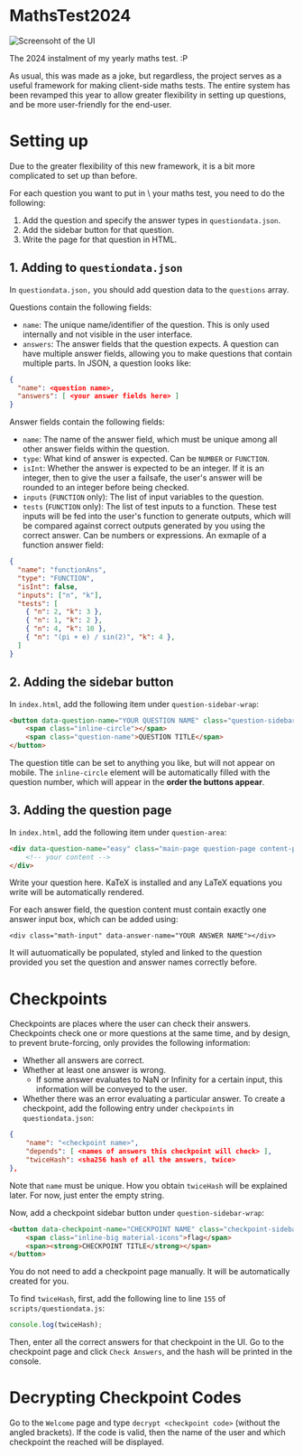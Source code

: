 # MathsTest2024

![Screensoht of the UI](https://github.com/CAG2Mark/MathsTest2024/assets/55091936/153f0406-9ed7-4ed5-9e64-c434b3c7949b)

The 2024 instalment of my yearly maths test. :P

As usual, this was made as a joke, but regardless, the project serves as a useful framework for making client-side maths tests. The entire system has been revamped this year to allow greater flexibility in setting up questions, and be more user-friendly for the end-user.

# Setting up
Due to the greater flexibility of this new framework, it is a bit more complicated to set up than before.

For each question you want to put in \ your maths test, you need to do the following:
1. Add the question and specify the answer types in `questiondata.json`.
2. Add the sidebar button for that question.
3. Write the page for that question in HTML.

## 1. Adding to `questiondata.json`
In `questiondata.json,` you should add question data to the `questions` array.

Questions contain the following fields:
- `name`: The unique name/identifier of the question. This is only used internally and not visible in the user interface.
- `answers`: The answer fields that the question expects. A question can have multiple answer fields, allowing you to make questions that contain multiple parts.
In JSON, a question looks like:
```json
{
  "name": <question name>,
  "answers": [ <your answer fields here> ]
}
```
Answer fields contain the following fields:
- `name`: The name of the answer field, which must be unique among all other answer fields within the question.
- `type`: What kind of answer is expected. Can be `NUMBER` or `FUNCTION`.
- `isInt`: Whether the answer is expected to be an integer. If it is an integer, then to give the user a failsafe, the user's answer will be rounded to an integer before being checked.
- `inputs` (`FUNCTION` only): The list of input variables to the question.
- `tests` (`FUNCTION` only): The list of test inputs to a function. These test inputs will be fed into the user's function to generate outputs, which will be compared against correct outputs generated by you using the correct answer. Can be numbers or expressions.
An exmaple of a function answer field:
```json
{
  "name": "functionAns",
  "type": "FUNCTION",
  "isInt": false,
  "inputs": ["n", "k"],
  "tests": [
    { "n": 2, "k": 3 },
    { "n": 1, "k": 2 },
    { "n": 4, "k": 10 },
    { "n": "(pi + e) / sin(2)", "k": 4 },
  ]
}
```
## 2. Adding the sidebar button
In `index.html`, add the following item under `question-sidebar-wrap`:
```html
<button data-question-name="YOUR QUESTION NAME" class="question-sidebar-button sidebar-button">
    <span class="inline-circle"></span>
    <span class="question-name">QUESTION TITLE</span>
</button>
```
The question title can be set to anything you like, but will not appear on mobile. The `inline-circle` element will be automatically filled with the question number, which will appear in the **order the buttons appear**.
## 3. Adding the question page
In `index.html`, add the following item under `question-area`:
```html
<div data-question-name="easy" class="main-page question-page content-page">
    <!-- your content -->
</div>
```
Write your question here. KaTeX is installed and any LaTeX equations you write will be automatically rendered.

For each answer field, the question content must contain exactly one answer input box, which can be added using:
```
<div class="math-input" data-answer-name="YOUR ANSWER NAME"></div>
```
It will autuomatically be populated, styled and linked to the question provided you set the question and answer names correctly before.

# Checkpoints
Checkpoints are places where the user can check their answers. Checkpoints check one or more questions at the same time, and by design, to prevent brute-forcing, only provides the following information:
- Whether all answers are correct.
- Whether at least one answer is wrong.
  - If some answer evaluates to NaN or Infinity for a certain input, this information will be conveyed to the user.
- Whether there was an error evaluating a particular answer.
To create a checkpoint, add the following entry under `checkpoints` in `questiondata.json`:
```json
{ 
    "name": "<checkpoint name>", 
    "depends": [ <names of answers this checkpoint will check> ],
    "twiceHash": <sha256 hash of all the answers, twice>
},
```
Note that `name` must be unique. How you obtain `twiceHash` will be explained later. For now, just enter the empty string.

Now, add a checkpoint sidebar button under `question-sidebar-wrap`:
```html
<button data-checkpoint-name="CHECKPOINT NAME" class="checkpoint-sidebar-button sidebar-button">
    <span class="inline-big material-icons">flag</span>
    <span><strong>CHECKPOINT TITLE</strong></span>
</button>
```
You do not need to add a checkpoint page manually. It will be automatically created for you.

To find `twiceHash`, first, add the following line to line `155` of `scripts/questiondata.js`:
```js
console.log(twiceHash);
```
Then, enter all the correct answers for that checkpoint in the UI. Go to the checkpoint page and click `Check Answers`, and the hash will be printed in the console.

# Decrypting Checkpoint Codes
Go to the `Welcome` page and type `decrypt <checkpoint code>` (without the angled brackets). If the code is valid, then the name of the user and which checkpoint the reached will be displayed.
